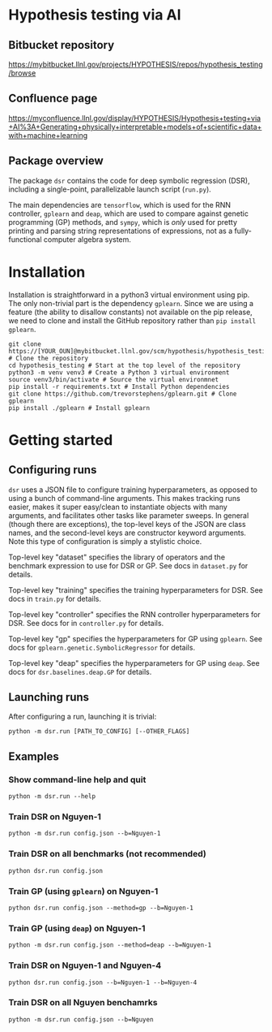 # **Hypothesis testing via AI**

## Bitbucket repository

https://mybitbucket.llnl.gov/projects/HYPOTHESIS/repos/hypothesis_testing/browse

## Confluence page

https://myconfluence.llnl.gov/display/HYPOTHESIS/Hypothesis+testing+via+AI%3A+Generating+physically+interpretable+models+of+scientific+data+with+machine+learning

## Package overview

The package `dsr` contains the code for deep symbolic regression (DSR), including a single-point, parallelizable launch script (`run.py`).

The main dependencies are `tensorflow`, which is used for the RNN controller, `gplearn` and `deap`, which are used to compare against genetic programming (GP) methods, and `sympy`, which is _only_ used for pretty printing and parsing string representations of expressions, not as a fully-functional computer algebra system.

# Installation

Installation is straightforward in a python3 virtual environment using pip. The only non-trivial part is the dependency `gplearn`. Since we are using a feature (the ability to disallow constants) not available on the pip release, we need to clone and install the GitHub repository rather than `pip install gplearn`.

```
git clone https://[YOUR_OUN]@mybitbucket.llnl.gov/scm/hypothesis/hypothesis_testing.git # Clone the repository
cd hypothesis_testing # Start at the top level of the repository
python3 -m venv venv3 # Create a Python 3 virtual environment
source venv3/bin/activate # Source the virtual environmnet
pip install -r requirements.txt # Install Python dependencies
git clone https://github.com/trevorstephens/gplearn.git # Clone gplearn
pip install ./gplearn # Install gplearn
```

# Getting started

## Configuring runs

`dsr` uses a JSON file to configure training hyperparameters, as opposed to using a bunch of command-line arguments. This makes tracking runs easier, makes it super easy/clean to instantiate objects with many arguments, and facilitates other tasks like parameter sweeps. In general (though there are exceptions), the top-level keys of the JSON are class names, and the second-level keys are constructor keyword arguments. Note this type of configuration is simply a stylistic choice.

Top-level key "dataset" specifies the library of operators and the benchmark expression to use for DSR or GP. See docs in `dataset.py` for details.

Top-level key "training" specifies the training hyperparameters for DSR. See docs in `train.py` for details.

Top-level key "controller" specifies the RNN controller hyperparameters for DSR. See docs for in `controller.py` for details.

Top-level key "gp" specifies the hyperparameters for GP using `gplearn`. See docs for `gplearn.genetic.SymbolicRegressor` for details.

Top-level key "deap" specifies the hyperparameters for GP using `deap`. See docs for `dsr.baselines.deap.GP` for details.

## Launching runs

After configuring a run, launching it is trivial:

```
python -m dsr.run [PATH_TO_CONFIG] [--OTHER_FLAGS]
```

## Examples

### Show command-line help and quit

```
python -m dsr.run --help
```

### Train DSR on Nguyen-1

```
python -m dsr.run config.json --b=Nguyen-1
```

### Train DSR on all benchmarks (not recommended)

```
python dsr.run config.json
```

### Train GP (using `gplearn`) on Nguyen-1

```
python dsr.run config.json --method=gp --b=Nguyen-1
```

### Train GP (using `deap`) on Nguyen-1

```
python -m dsr.run config.json --method=deap --b=Nguyen-1
```

### Train DSR on Nguyen-1 and Nguyen-4

```
python dsr.run config.json --b=Nguyen-1 --b=Nguyen-4
```

### Train DSR on all Nguyen benchamrks

```
python -m dsr.run config.json --b=Nguyen
```

